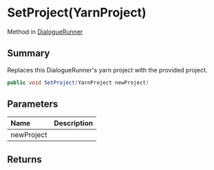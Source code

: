 # SetProject(YarnProject)

Method in [DialogueRunner](/api/csharp/yarn.unity.dialoguerunner.md)

## Summary


Replaces this DialogueRunner's yarn project with the provided
project.


```csharp
public void SetProject(YarnProject newProject)
```

## Parameters

|Name|Description|
|:---|:---|
|newProject||

## Returns



